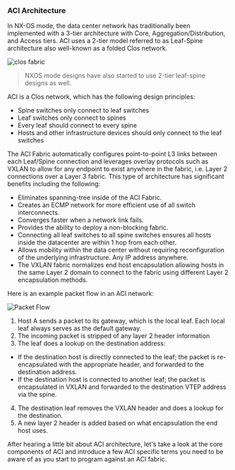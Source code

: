 ### ACI Architecture
In NX-OS mode, the data center network has traditionally been implemented with a 3-tier architecture with Core, Aggregation/Distribution, and Access tiers. ACI uses a 2-tier model referred to as Leaf-Spine architecture also well-known as a folded Clos network.

![clos fabric](/posts/files/intro-to-aci_understanding-aci/assets/images/clos.png)

> NXOS mode designs have also started to use 2-tier leaf-spine designs as well.

ACI is a Clos network, which has the following design principles:

*  Spine switches only connect to leaf switches
*  Leaf switches only connect to spines
*  Every leaf should connect to every spine
*  Hosts and other infrastructure devices should only connect to the leaf switches

The ACI Fabric automatically configures point-to-point L3 links between each Leaf/Spine connection and leverages overlay protocols such as VXLAN to allow for any endpoint to exist anywhere in the fabric, i.e. Layer 2 connections over a Layer 3 fabric. This type of architecture has significant benefits including the following:

*  Eliminates spanning-tree inside of the ACI Fabric.
*  Creates an ECMP network for more efficient use of all switch interconnects.
*  Converges faster when a network link fails.
*  Provides the ability to deploy a non-blocking fabric.
*  Connecting all leaf switches to all spine switches ensures all hosts inside the datacenter are within 1 hop from each other.
*  Allows mobility within the data center without requiring reconfiguration of the underlying infrastructure. Any IP address anywhere.
*  The VXLAN fabric normalizes end host encapsulation allowing hosts in the same Layer 2 domain to connect to the fabric using different Layer 2 encapsulation methods.

Here is an example packet flow in an ACI network:

![Packet Flow](/posts/files/intro-to-aci_understanding-aci/assets/images/packet_flow.png)

1.  Host A sends a packet to its gateway, which is the local leaf. Each local leaf always serves as the default gateway.
2.  The incoming packet is stripped of any layer 2 header information
3.  The leaf does a lookup on the destination address:
  *  If the destination host is directly connected to the leaf; the packet is re-encapsulated with the appropriate header, and forwarded to the destination address.
  *  If the destination host is connected to another leaf; the packet is encapsulated in VXLAN and forwarded to the destination VTEP address via the spine.
4.  The destination leaf removes the VXLAN header and does a lookup for the destination.
5.  A new layer 2 header is added based on what encapsulation the end host uses.

After hearing a little bit about ACI architecture, let's take a look at the core components of ACI and introduce a few ACI specific terms you need to be aware of as you start to program against an ACI fabric.
